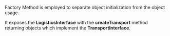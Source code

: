 Factory Method is employed to separate object initialization from the object usage.

It exposes the **LogisticsInterface** with the **createTransport** method returning objects which implement the **TransportInterface**.